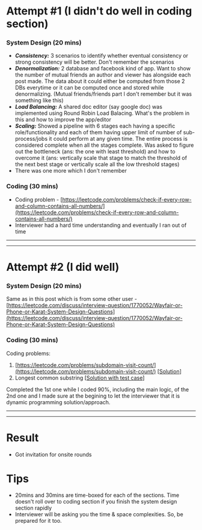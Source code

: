 # Attempt #1 (I didn't do well in coding section)

### System Design (20 mins)

*   _**Consistency:**_ 3 scenarios to identify whether eventual consistency or strong consistency will be better. Don't remember the scenarios
*   _**Denormalization:**_ 2 database and facebook kind of app. Want to show the number of mutual friends an author and viewer has alongside each post made. The data about it could either be computed from those 2 DBs everytime or it can be computed once and stored while denormalizing. (Mutual friends/friends part I don't remember but it was something like this)
*   _**Load Balancing:**_ A shared doc editor (say google doc) was implemented using Round Robin Load Balacing. What's the problem in this and how to improve the app/editor
*   _**Scaling:**_ Showed a pipeline with 6 stages each having a specific role/functionality and each of them having upper limit of number of sub-process/jobs it could perform at any given time. The entire process is considered complete when all the stages complete. Was asked to figure out the bottleneck (ans: the one with least threshold) and how to overcome it (ans: vertically scale that stage to match the threshold of the next best stage or vertically scale all the low threshold stages)
*   There was one more which I don't remember

### Coding (30 mins)

*   Coding problem - [https://leetcode.com/problems/check-if-every-row-and-column-contains-all-numbers/](https://leetcode.com/problems/check-if-every-row-and-column-contains-all-numbers/)
*   Interviewer had a hard time understanding and eventually I ran out of time

---

---

# Attempt #2 (I did well)

### System Design (20 mins)

Same as in this post which is from some other user - [https://leetcode.com/discuss/interview-question/1770052/Wayfair-or-Phone-or-Karat-System-Design-Questions](https://leetcode.com/discuss/interview-question/1770052/Wayfair-or-Phone-or-Karat-System-Design-Questions)

### Coding (30 mins)

Coding problems:

1.  [https://leetcode.com/problems/subdomain-visit-count/](https://leetcode.com/problems/subdomain-visit-count/) [[Solution](https://leetcode.com/playground/WmR37DpW)]
2.  Longest common substring [[Solution with test case](https://leetcode.com/playground/UuNgWiaL)]

Completed the 1st one while I coded 90%, including the main logic, of the 2nd one and I made sure at the begining to let the interviewer that it is dynamic programming solution/approach.

---

---

# Result

*   Got invitation for onsite rounds

# Tips

*   20mins and 30mins are time-boxed for each of the sections. Time doesn't roll over to coding section if you finish the system design section rapidly
*   Interviewer will be asking you the time & space complexities. So, be prepared for it too.
